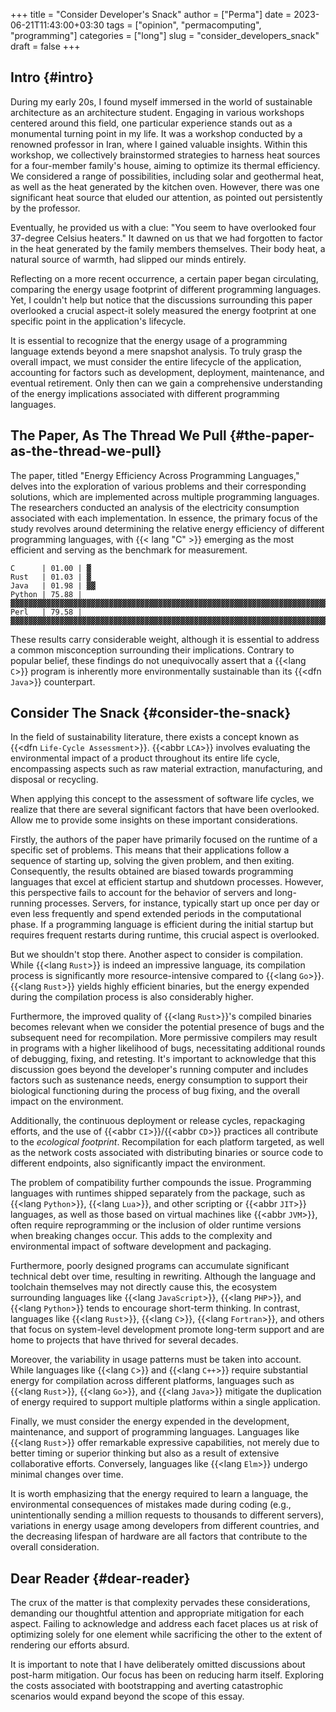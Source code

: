 +++
title = "Consider Developer's Snack"
author = ["Perma"]
date = 2023-06-21T11:43:00+03:30
tags = ["opinion", "permacomputing", "programming"]
categories = ["long"]
slug = "consider_developers_snack"
draft = false
+++

## Intro {#intro}

During my early 20s, I found myself immersed in the world of sustainable architecture as an architecture student. Engaging in various workshops centered around this field, one particular experience stands out as a monumental turning point in my life. It was a workshop conducted by a renowned professor in Iran, where I gained valuable insights.
Within this workshop, we collectively brainstormed strategies to harness heat sources for a four-member family's house, aiming to optimize its thermal efficiency. We considered a range of possibilities, including solar and geothermal heat, as well as the heat generated by the kitchen oven. However, there was one significant heat source that eluded our attention, as pointed out persistently by the professor.

Eventually, he provided us with a clue: "You seem to have overlooked four 37-degree Celsius heaters." It dawned on us that we had forgotten to factor in the heat generated by the family members themselves. Their body heat, a natural source of warmth, had slipped our minds entirely.

Reflecting on a more recent occurrence, a certain paper began circulating, comparing the energy usage footprint of different programming languages. Yet, I couldn't help but notice that the discussions surrounding this paper overlooked a crucial aspect-it solely measured the energy footprint at one specific point in the application's lifecycle.

It is essential to recognize that the energy usage of a programming language extends beyond a mere snapshot analysis. To truly grasp the overall impact, we must consider the entire lifecycle of the application, accounting for factors such as development, deployment, maintenance, and eventual retirement. Only then can we gain a comprehensive understanding of the energy implications associated with different programming languages.

## The Paper, As The Thread We Pull {#the-paper-as-the-thread-we-pull}

The paper, titled "Energy Efficiency Across Programming Languages," delves into the exploration of various problems and their corresponding solutions, which are implemented across multiple programming languages. The researchers conducted an analysis of the electricity consumption associated with each implementation. In essence, the primary focus of the study revolves around determining the relative energy efficiency of different programming languages, with {{< lang "C" >}} emerging as the most efficient and serving as the benchmark for measurement.

```text
C      | 01.00 | ▓
Rust   | 01.03 | ▓
Java   | 01.98 | ▓▓
Python | 75.88 | ▓▓▓▓▓▓▓▓▓▓▓▓▓▓▓▓▓▓▓▓▓▓▓▓▓▓▓▓▓▓▓▓▓▓▓▓▓▓▓▓▓▓▓▓▓▓▓▓▓▓▓▓▓▓▓▓▓▓▓▓▓▓▓▓▓▓▓▓▓▓▓▓▓▓▓▓▓▓
Perl   | 79.58 | ▓▓▓▓▓▓▓▓▓▓▓▓▓▓▓▓▓▓▓▓▓▓▓▓▓▓▓▓▓▓▓▓▓▓▓▓▓▓▓▓▓▓▓▓▓▓▓▓▓▓▓▓▓▓▓▓▓▓▓▓▓▓▓▓▓▓▓▓▓▓▓▓▓▓▓▓▓▓▓▓▓
```

These results carry considerable weight, although it is essential to address a common misconception surrounding their implications. Contrary to popular belief, these findings do not unequivocally assert that a {{<lang `C`>}} program is inherently more environmentally sustainable than its {{<dfn `Java`>}} counterpart.

## Consider The Snack {#consider-the-snack}

In the field of sustainability literature, there exists a concept known as {{<dfn `Life-Cycle Assessment`>}}. {{<abbr `LCA`>}} involves evaluating the environmental impact of a product throughout its entire life cycle, encompassing aspects such as raw material extraction, manufacturing, and disposal or recycling.

When applying this concept to the assessment of software life cycles, we realize that there are several significant factors that have been overlooked. Allow me to provide some insights on these important considerations.

Firstly, the authors of the paper have primarily focused on the runtime of a specific set of problems. This means that their applications follow a sequence of starting up, solving the given problem, and then exiting. Consequently, the results obtained are biased towards programming languages that excel at efficient startup and shutdown processes. However, this perspective fails to account for the behavior of servers and long-running processes. Servers, for instance, typically start up once per day or even less frequently and spend extended periods in the computational phase. If a programming language is efficient during the initial startup but requires frequent restarts during runtime, this crucial aspect is overlooked.

But we shouldn't stop there. Another aspect to consider is compilation. While {{<lang `Rust`>}} is indeed an impressive language, its compilation process is significantly more resource-intensive compared to {{<lang `Go`>}}. {{<lang `Rust`>}} yields highly efficient binaries, but the energy expended during the compilation process is also considerably higher.

Furthermore, the improved quality of {{<lang `Rust`>}}'s compiled binaries becomes relevant when we consider the potential presence of bugs and the subsequent need for recompilation. More permissive compilers may result in programs with a higher likelihood of bugs, necessitating additional rounds of debugging, fixing, and retesting. It's important to acknowledge that this discussion goes beyond the developer's running computer and includes factors such as sustenance needs, energy consumption to support their biological functioning during the process of bug fixing, and the overall impact on the environment.

Additionally, the continuous deployment or release cycles, repackaging efforts, and the use of {{<abbr `CI`>}}/{{<abbr `CD`>}} practices all contribute to the _ecological footprint_. Recompilation for each platform targeted, as well as the network costs associated with distributing binaries or source code to different endpoints, also significantly impact the environment.

The problem of compatibility further compounds the issue. Programming languages with runtimes shipped separately from the package, such as {{<lang `Python`>}}, {{<lang `Lua`>}}, and other scripting or {{<abbr `JIT`>}} languages, as well as those based on virtual machines like {{<abbr `JVM`>}}, often require reprogramming or the inclusion of older runtime versions when breaking changes occur. This adds to the complexity and environmental impact of software development and packaging.

Furthermore, poorly designed programs can accumulate significant technical debt over time, resulting in rewriting. Although the language and toolchain themselves may not directly cause this, the ecosystem surrounding languages like {{<lang `JavaScript`>}}, {{<lang `PHP`>}}, and {{<lang `Python`>}}   tends to encourage short-term thinking. In contrast, languages like {{<lang `Rust`>}}, {{<lang `C`>}}, {{<lang `Fortran`>}}, and others that focus on system-level development promote long-term support and are home to projects that have thrived for several decades.

Moreover, the variability in usage patterns must be taken into account. While languages like {{<lang `C`>}}  and {{<lang `C++`>}} require substantial energy for compilation across different platforms, languages such as {{<lang `Rust`>}}, {{<lang `Go`>}}, and {{<lang `Java`>}} mitigate the duplication of energy required to support multiple platforms within a single application.

Finally, we must consider the energy expended in the development, maintenance, and support of programming languages. Languages like {{<lang `Rust`>}} offer remarkable expressive capabilities, not merely due to better timing or superior thinking but also as a result of extensive collaborative efforts. Conversely, languages like {{<lang `Elm`>}} undergo minimal changes over time.

It is worth emphasizing that the energy required to learn a language, the environmental consequences of mistakes made during coding (e.g., unintentionally sending a million requests to thousands to different servers), variations in energy usage among developers from different countries, and the decreasing lifespan of hardware are all factors that contribute to the overall consideration.

## Dear Reader {#dear-reader}

The crux of the matter is that complexity pervades these considerations, demanding our thoughtful attention and appropriate mitigation for each aspect. Failing to acknowledge and address each facet places us at risk of optimizing solely for one element while sacrificing the other to the extent of rendering our efforts absurd.

It is important to note that I have deliberately omitted discussions about post-harm mitigation. Our focus has been on reducing harm itself. Exploring the costs associated with bootstrapping and averting catastrophic scenarios would expand beyond the scope of this essay.
